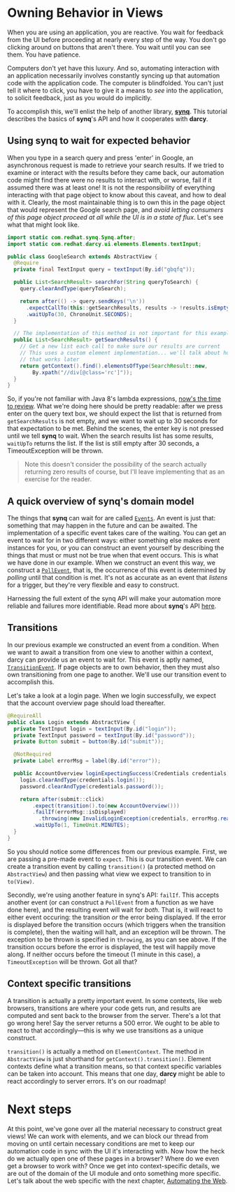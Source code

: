# Owning Behavior in Views

When you are using an application, you are reactive. You wait for feedback from the UI before proceeding at nearly every step of the way. You don't go clicking around on buttons that aren't there. You wait until you can see them. You have patience.

Computers don't yet have this luxury. And so, automating interaction with an application necessarily involves constantly syncing up that automation code with the application code. The computer is blindfolded. You can't just tell it where to click, you have to give it a means to _see_ into the application, to solicit feedback, just as you would do implicitly.

To accomplish this, we'll enlist the help of another library, [**synq**](https://github.com/darcy-framework/synq). This tutorial describes the basics of **synq**'s API and how it cooperates with **darcy**.

## Using synq to wait for expected behavior

When you type in a search query and press 'enter' in Google, an asynchronous request is made to retrieve your search results. If we tried to examine or interact with the results before they came back, our automation code might find there were no results to interact with, or worse, fail if it assumed there was at least one! It is not the responsibility of everything interacting with that page object to know about this caveat, and how to deal with it. Clearly, the most maintainable thing is to own this in the page object that would represent the Google search page, and _avoid letting consumers of this page object proceed at all while the UI is in a state of flux_. Let's see what that might look like.

```java
import static com.redhat.synq.Synq.after;
import static com.redhat.darcy.ui.elements.Elements.textInput;

public class GoogleSearch extends AbstractView {
  @Require
  private final TextInput query = textInput(By.id("gbqfq"));

  public List<SearchResult> searchFor(String queryToSearch) {
    query.clearAndType(queryToSearch);

    return after(() -> query.sendKeys('\n'))
      .expectCallTo(this::getSearchResults, results -> !results.isEmpty())
      .waitUpTo(30, ChronoUnit.SECONDS);
  }

  // The implementation of this method is not important for this example
  public List<SearchResult> getSearchResults() {
    // Get a new list each call to make sure our results are current
    // This uses a custom element implementation... we'll talk about how
    // that works later
    return getContext().find().elementsOfType(SearchResult::new,
        By.xpath("//div[@class='rc']"));
  }
}
```

So, if you're not familiar with Java 8's lambda expressions, [now's the time to review](http://docs.oracle.com/javase/tutorial/java/javaOO/lambdaexpressions.html). What we're doing here should be pretty readable: after we press enter on the query text box, we should expect the list that is returned from `getSearchResults` is not empty, and we want to wait up to 30 seconds for that expectation to be met. Behind the scenes, the enter key is not pressed until we tell **synq** to wait. When the search results list has some results, `waitUpTo` returns the list. If the list is still empty after 30 seconds, a TimeoutException will be thrown.

> Note this doesn't consider the possibility of the search actually returning zero results of course, but I'll leave implementing that as an exercise for the reader.

## A quick overview of synq's domain model

The things that **synq** can wait for are called [`Events`](https://github.com/darcy-framework/synq/blob/master/src/main/java/com/redhat/synq/Event.java). An event is just that: something that may happen in the future and can be awaited. The implementation of a specific event takes care of the waiting. You can get an event to wait for in two different ways: either something else makes event instances for you, or you can construct an event yourself by describing the things that must or must not be true when that event occurs. This is what we have done in our example. When we construct an event this way, we construct a [`PollEvent`](https://github.com/darcy-framework/synq/blob/master/src/main/java/com/redhat/synq/PollEvent.java), that is, the occurrence of this event is determined by _polling_ until that condition is met. It's not as accurate as an event that _listens_ for a trigger, but they're very flexible and easy to construct.

Harnessing the full extent of the synq API will make your automation more reliable and failures more identifiable. Read more about **synq**'s API [here](https://github.com/darcy-framework/synq).

## Transitions

In our previous example we constructed an event from a condition. When we want to await a transition from one view to another within a context, darcy can provide us an event to wait for. This event is aptly named, [`TransitionEvent`](https://github.com/darcy-framework/darcy/blob/master/src/main/java/com/redhat/darcy/ui/TransitionEvent.java). If page objects are to own behavior, then they must also own transitioning from one page to another. We'll use our transition event to accomplish this.

Let's take a look at a login page. When we login successfully, we expect that the account overview page should load thereafter.

```java
@RequireAll
public class Login extends AbstractView {
  private TextInput login = textInput(By.id("login"));
  private TextInput password = textInput(By.id("password"));
  private Button submit = button(By.id("submit"));

  @NotRequired
  private Label errorMsg = label(By.id("error"));

  public AccountOverview loginExpectingSuccess(Credentials credentials) {
    login.clearAndType(credentials.login());
    password.clearAndType(credentials.password());

    return after(submit::click)
        .expect(transition().to(new AccountOverview()))
        .failIf(errorMsg::isDisplayed)
          .throwing(new InvalidLoginException(credentials, errorMsg.readText()))
        .waitUpTo(1, TimeUnit.MINUTES);
  }
}
```

So you should notice some differences from our previous example. First, we are passing a pre-made event to `expect`. This is our transition event. We can create a transition event by calling `transition()` (a protected method on `AbstractView`) and then passing what view we expect to transition to in `to(View)`.

Secondly, we're using another feature in synq's API: `failIf`. This accepts another event (or can construct a `PollEvent` from a function as we have done here), and the resulting event will wait for _both_. That is, it will react to either event occuring: the transition _or_ the error being displayed. If the error is displayed before the transition occurs (which triggers when the transition is complete), then the waiting will halt, and an exception will be thrown. The exception to be thrown is specified in `throwing`, as you can see above. If the transition occurs before the error is displayed, the test will happily move along. If neither occurs before the timeout (1 minute in this case), a `TimeoutException` will be thrown. Got all that?

## Context specific transitions

A transition is actually a pretty important event. In some contexts, like web browsers, transitions are where your code gets run, and results are computed and sent back to the browser from the server. There's a lot that go wrong here! Say the server returns a 500 error. We ought to be able to react to that accordingly&mdash;this is why we use transitions as a unique construct.

`transition()` is actually a method on `ElementContext`. The method in `AbstractView` is just shorthand for `getContext().transition()`. Element contexts define what a transition means, so that context specific variables can be taken into account. This means that one day, **darcy** might be able to react accordingly to server errors. It's on our roadmap!

# Next steps

At this point, we've gone over all the material necessary to construct great views! We can work with elements, and we can block our thread from moving on until certain necessary conditions are met to keep our automation code in sync with the UI it's interacting with. Now how the heck do we actually open one of these pages in a browser? Where do we even get a browser to work with? Once we get into context-specific details, we are out of the domain of the UI module and onto something more specific. Let's talk about the web specific with the next chapter, [Automating the Web](../automating_the_web/README.md).
